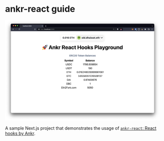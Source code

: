 # ankr-react guide

![Screenshot](ss.png)

A sample Next.js project that demonstrates the usage of [`ankr-react`: React hooks by Ankr](https://github.com/ankr-network/ankr-react).
